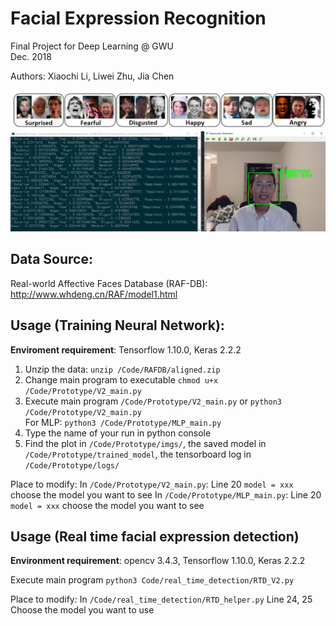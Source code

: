 # Facial Expression Recognition
Final Project for Deep Learning @ GWU  
Dec. 2018

Authors: Xiaochi Li, Liwei Zhu, Jia Chen

![](./images/emotion_sample.JPG)
![](./images/rtd_gui.png)

## Data Source:
Real-world Affective Faces Database (RAF-DB): http://www.whdeng.cn/RAF/model1.html


## Usage (Training Neural Network):

**Enviroment requirement**:  Tensorflow 1.10.0, Keras 2.2.2

1. Unzip the data: `unzip /Code/RAFDB/aligned.zip`
2. Change main program to executable `chmod u+x /Code/Prototype/V2_main.py`
3. Execute main program `/Code/Prototype/V2_main.py` or `python3 /Code/Prototype/V2_main.py`  
For MLP: `python3 /Code/Prototype/MLP_main.py`
4. Type the name of your run in python console
5. Find the plot in `/Code/Prototype/imgs/`, the saved model in `/Code/Prototype/trained_model`, the tensorboard log in `/Code/Prototype/logs/`

Place to modify:
In `/Code/Prototype/V2_main.py`: Line 20 `model = xxx` choose the model you want to see
In `/Code/Prototype/MLP_main.py`: Line 20 `model = xxx` choose the model you want to see

## Usage (Real time facial expression detection)

**Environment requirement**: opencv 3.4.3, Tensorflow 1.10.0, Keras 2.2.2

Execute main program `python3 Code/real_time_detection/RTD_V2.py`

Place to modify:
In `/Code/real_time_detection/RTD_helper.py` Line 24, 25 Choose the model you want to use
